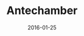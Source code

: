 ---
title: Antechamber
description: A short video inspired by Person of Interest tv-series.
client:
skills:
  - User Interface
  - Motion Design
date: 2016-01-25
finished: true
layout: work
permalink: false
---